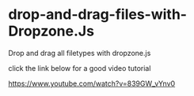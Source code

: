 # drop-and-drag-files-with-Dropzone.Js
Drop and drag all filetypes with dropzone.js

click the link below for a good video tutorial

https://www.youtube.com/watch?v=839GW_vYnv0
